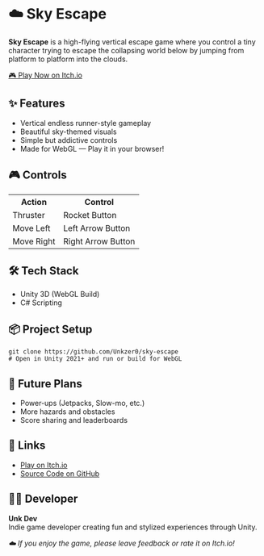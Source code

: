 <html>
<body>

  <h1>☁️ Sky Escape</h1>
  <p><strong>Sky Escape</strong> is a high-flying vertical escape game where you control a tiny character trying to escape the collapsing world below by jumping from platform to platform into the clouds.</p>

  <a href="https://unkzero0.itch.io/sky-escape" class="button" target="_blank">🎮 Play Now on Itch.io</a>

  <h2>✨ Features</h2>
  <ul>
    <li>Vertical endless runner-style gameplay</li>
    <li>Beautiful sky-themed visuals</li>
    <li>Simple but addictive controls</li>
    <li>Made for WebGL — Play it in your browser!</li>
  </ul>

  <h2>🎮 Controls</h2>
  <table>
    <tr>
      <th>Action</th>
      <th>Control</th>
    </tr>
    <tr>
      <td>Thruster</td>
      <td>Rocket Button</td>
    </tr>
    <tr>
      <td>Move Left</td>
      <td>Left Arrow Button </td>
    </tr>
    <tr>
      <td>Move Right</td>
      <td>Right Arrow Button </td>
    </tr>
  </table>

  <h2>🛠️ Tech Stack</h2>
  <ul>
    <li>Unity 3D (WebGL Build)</li>
    <li>C# Scripting</li>
  </ul>

  <h2>📦 Project Setup</h2>
  <pre><code>git clone https://github.com/Unkzer0/sky-escape
# Open in Unity 2021+ and run or build for WebGL
</code></pre>

  <h2>🧩 Future Plans</h2>
  <ul>
    <li>Power-ups (Jetpacks, Slow-mo, etc.)</li>
    <li>More hazards and obstacles</li>
    <li>Score sharing and leaderboards</li>
  </ul>

  <h2>🔗 Links</h2>
  <ul>
    <li><a href="https://unkzero0.itch.io/sky-escape" target="_blank">Play on Itch.io</a></li>
    <li><a href="https://github.com/Unkzer0/sky-escape" target="_blank">Source Code on GitHub</a></li>
  </ul>

  <h2>🧑‍💻 Developer</h2>
  <p><strong>Unk Dev</strong><br>
    Indie game developer creating fun and stylized experiences through Unity.
  </p>

  <p><em>☁️ If you enjoy the game, please leave feedback or rate it on Itch.io!</em></p>

</body>
</html>
